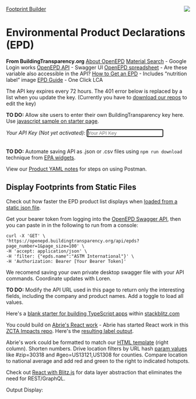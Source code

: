 <a href="https://www.buildingtransparency.org" target="bt"><img style="float:right" src="https://www.buildingtransparency.org/static/assets/svg/logo.svg"></a>

<a href="../">Footprint Builder</a><br>
<h1 id="pageTitle"><span class="ziptext"></span> Environmental Product Declarations (EPD)</h1>

**From BuildingTransparency.org**
[About OpenEPD](https://www.buildingtransparency.org/programs/openepd/)
[Material Search](https://buildingtransparency.org/ec3/material-search) - Google Login works
[OpenEPD API](https://openepd.buildingtransparency.org/) - Swagger UI
<a href="https://docs.google.com/spreadsheets/d/1q2TW0GlLlK7yH3k5TSsWGmXyL94KPI9VUWWv9vid63A/edit">OpenEPD spreadsheet</a> - Are these variable also accessible in the API?
<a href="https://buildingtransparency.org/ec3/creator-contacts/epds">How to Get an EPD</a> - Includes  “nutrition label” image
<a href="https://www.oneclicklca.com/simple-epd-guide/" target="epdGuide">EPD Guide</a> - One Click LCA<br>

The API key expires every 72 hours.
The 401 error below is replaced by a list when you update the key.
(Currently you have to [download our repos](../../../localsite/start/steps/) to edit the key)

<b>TO DO:</b> Allow site users to enter their own BuildingTransparency key here. Use [javascript sample on starter page](../../../localsite/start/steps/).

*Your API Key (Not yet activated):*
<input type="text" id="btKey" class="textInput" style="width:210px" placeholder="Your API Key"  autofocus onfocus="this.select()" oninputX="updateKey()"><br><br>

<b>TO DO:</b> Automate saving API as .json or .csv files using <code>npm run download</code> technique from <a href="../../charts/">EPA widgets</a>.<br>

View our [Product YAML notes](../product/) for steps on using Postman.  


## Display Footprints from Static Files

Check out how faster the EPD product list displays when <a href="../../../community/resources/diffbot/#feed=epd">loaded from a static json file</a>. 

 
<!--
<a href="../../products/#show=openepd">View Feed on Map</a> (allow 8 seconds) - also now 401 (Unauthorized) 
-->



<!--
By using a static json file, we'll load 30,000+ records (775K) in a quarter of a second, similar to the <a href="https://publictreemap.org">Santa Monica tree inventory</a>.
-->

Get your bearer token from logging into the <a href="https://openepd.buildingtransparency.org/#/epds/get_epds_id">OpenEPD Swagger API</a>, then you can paste in in the following to run from a console:

	curl -X 'GET' \
	'https://openepd.buildingtransparency.org/api/epds?page_number=1&page_size=100' \
	-H 'accept: application/json' \
	-H 'filter: {"epds.name":"ASTM International"}' \
	-H 'Authorization: Bearer [Your Bearer Token]'

We recomend saving your own private desktop swagger file with your API commands. Coordinate updates with Loren.

<b>TO DO:</b> Modify the API URL used in this page to return only the interesting fields, including the company and product names. Add a toggle to load all values.

<!--
Phil wrote: Soft search terms is a feature where we *delete* search terms if there are zero returns.  It's not really what you want in an API. 
-->

Here's a [blank starter for building TypeScript apps](https://stackblitz.com/edit/typescript) within [stackblitz.com](https://stackblitz.com)

You could build on <a href="../../../community/projects/#widgets">Abrie's React work</a> - Abrie has started React work in this <a href="https://github.com/abrie/zctaimpacts">ZCTA Impacts repo</a>. Here's the <a href="https://zctaimpacts.abrie.dev/#zip=30318">resulting label output</a>. 


Abrie's work could be formatted to match our [HTML template](../../io/template/) (right column). Shorten numbers. Drive location filters by URL hash [param values](../../localsite/) like #zip=30318 and #geo=US13121,US1308 for counties. Compare location to national average and add red and green to the right to indicated hotspots.

Check out [React with Blitz.js](https://blitzjs.com) for data layer abstraction that eliminates the need for REST/GraphQL.

Output Display:
<div id="urlDisplay" style="overflow-wrap: break-word;"></div>

<div id="clickToExpand" style="display:none">Click bars to expand</div>
